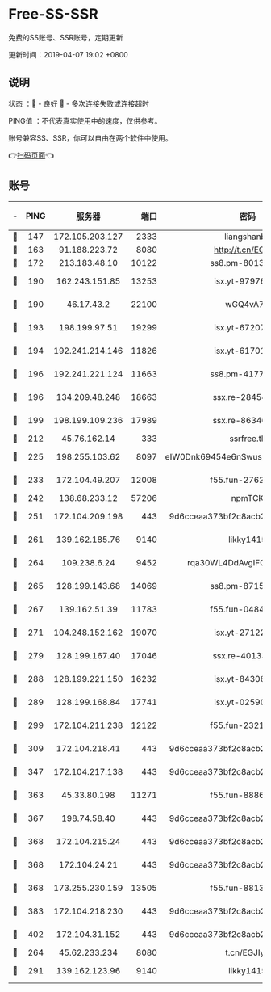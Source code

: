 # Free-SS-SSR

免费的SS账号、SSR账号，定期更新

更新时间：2019-04-07 19:02 +0800

## 说明

状态     ：🙂 - 良好 🙁 - 多次连接失败或连接超时

PING值   ：不代表真实使用中的速度，仅供参考。

账号兼容SS、SSR，你可以自由在两个软件中使用。

👉[扫码页面](https://liesauer.github.io/Free-SS-SSR/)👈

## 账号

|-|PING|服务器|端口|密码|加密方式|区域|
|:----:|:----:|:-----:|-----:|:----:|:----:|:----:|
|🙂|147|172.105.203.127|2333|liangshanbo|chacha20|JP|
|🙂|163|91.188.223.72|8080|http://t.cn/EGJIyrl|rc4-md5|RU|
|🙂|172|213.183.48.10|10122|ss8.pm-80138879|rc4-md5|RU|
|🙂|190|162.243.151.85|13253|isx.yt-97976890|aes-256-cfb|US|
|🙂|190|46.17.43.2|22100|wGQ4vA7D|aes-256-gcm|RU|
|🙂|193|198.199.97.51|19299|isx.yt-67207064|aes-256-cfb|US|
|🙂|194|192.241.214.146|11826|isx.yt-61701158|aes-256-cfb|US|
|🙂|196|192.241.221.124|11663|ss8.pm-41772299|aes-256-cfb|US|
|🙂|196|134.209.48.248|18663|ssx.re-28454131|aes-256-cfb|US|
|🙂|199|198.199.109.236|17989|ssx.re-86346346|aes-256-cfb|US|
|🙂|212|45.76.162.14|333|ssrfree.tk|rc4|SG|
|🙂|225|198.255.103.62|8097|eIW0Dnk69454e6nSwuspv9DmS201tQ0D|aes-256-cfb|US|
|🙂|233|172.104.49.207|12008|f55.fun-27622022|aes-256-cfb|SG|
|🙂|242|138.68.233.12|57206|npmTCK|rc4-md5|US|
|🙂|251|172.104.209.198|443|9d6cceaa373bf2c8acb22e60b6a58be6|aes-256-cfb|US|
|🙂|261|139.162.185.76|9140|likky1415|aes-256-cfb|DE|
|🙂|264|109.238.6.24|9452|rqa30WL4DdAvgIFG6Fs3znzTa|aes-256-cfb|FR|
|🙂|265|128.199.143.68|14069|ss8.pm-87154822|aes-256-cfb|SG|
|🙂|267|139.162.51.39|11783|f55.fun-04843983|aes-256-cfb|SG|
|🙂|271|104.248.152.162|19070|isx.yt-27122469|aes-256-cfb|SG|
|🙂|279|128.199.167.40|17046|ssx.re-40133185|aes-256-cfb|SG|
|🙂|288|128.199.221.150|16232|isx.yt-84306479|aes-256-cfb|SG|
|🙂|289|128.199.168.84|17741|isx.yt-02590553|aes-256-cfb|SG|
|🙂|299|172.104.211.238|12122|f55.fun-23214357|aes-256-cfb|US|
|🙂|309|172.104.218.41|443|9d6cceaa373bf2c8acb22e60b6a58be6|aes-256-cfb|US|
|🙂|347|172.104.217.138|443|9d6cceaa373bf2c8acb22e60b6a58be6|aes-256-cfb|US|
|🙂|363|45.33.80.198|11271|f55.fun-88868016|aes-256-cfb|US|
|🙂|367|198.74.58.40|443|9d6cceaa373bf2c8acb22e60b6a58be6|aes-256-cfb|US|
|🙂|368|172.104.215.24|443|9d6cceaa373bf2c8acb22e60b6a58be6|aes-256-cfb|US|
|🙂|368|172.104.24.21|443|9d6cceaa373bf2c8acb22e60b6a58be6|aes-256-cfb|US|
|🙂|368|173.255.230.159|13505|f55.fun-88132244|aes-256-cfb|US|
|🙂|383|172.104.218.230|443|9d6cceaa373bf2c8acb22e60b6a58be6|aes-256-cfb|US|
|🙂|402|172.104.31.152|443|9d6cceaa373bf2c8acb22e60b6a58be6|aes-256-cfb|US|
|🙂|264|45.62.233.234|8080|t.cn/EGJIyrl|rc4-md5|CA|
|🙂|291|139.162.123.96|9140|likky1415|aes-256-cfb|JP|
